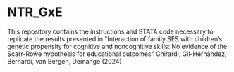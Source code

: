 # NTR_GxE
This repository contains the instructions and STATA code necessary to replicate the results presented in "Interaction of family SES with children’s genetic propensity for cognitive and noncognitive skills:  No evidence of the Scarr-Rowe hypothesis for educational outcomes" Ghirardi, Gil-Hernàndez, Bernardi, van Bergen, Demange (2024)
